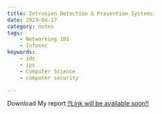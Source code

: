 ```yaml
---
title: Intrusion Detection & Prevention Systems.
date: 2023-04-17 
category: notes
tags:
    - Networking 101
    - Infosec
keywords:
    - ids
    - ips 
    - Computer Science
    - computer security 

---
```


Download My report [!!Link will be available soon!!]()